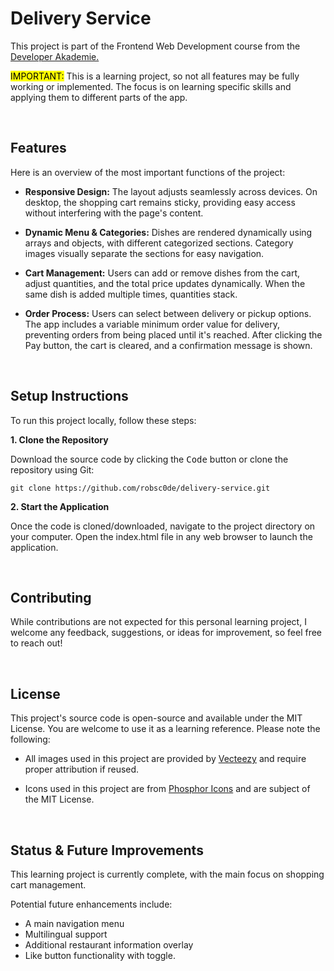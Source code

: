 # Delivery Service

This project is part of the Frontend Web Development course from the [Developer Akademie.](https://developerakademie.com/) 

<mark>IMPORTANT:</mark> This is a learning project, so not all features may be fully working or implemented. The focus is on learning specific skills and applying them to different parts of the app.

<br>

## Features

Here is an overview of the most important functions of the project:

- **Responsive Design:** The layout adjusts seamlessly across devices. On desktop, the shopping cart remains sticky, providing easy access without interfering with the page's content.

- **Dynamic Menu & Categories:** Dishes are rendered dynamically using arrays and objects, with different categorized sections. Category images visually separate the sections for easy navigation.

- **Cart Management:** Users can add or remove dishes from the cart, adjust quantities, and the total price updates dynamically. When the same dish is added multiple times, quantities stack.

- **Order Process:** Users can select between delivery or pickup options. The app includes a variable minimum order value for delivery, preventing orders from being placed until it's reached. After clicking the Pay button, the cart is cleared, and a confirmation message is shown.

<br>

## Setup Instructions

To run this project locally, follow these steps:

**1. Clone the Repository**

Download the source code by clicking the <kbd>Code</kbd> button or clone the repository using Git:


```
git clone https://github.com/robsc0de/delivery-service.git
```


**2. Start the Application**

Once the code is cloned/downloaded, navigate to the project directory on your computer. Open the index.html file in any web browser to launch the application.

<br>

## Contributing
While contributions are not expected for this personal learning project, I welcome any feedback, suggestions, or ideas for improvement, so feel free to reach out!

<br>

## License

This project's source code is open-source and available under the MIT License. You are welcome to use it as a learning reference. Please note the following:

- All images used in this project are provided by [Vecteezy](https://www.vecteezy.com/) and require proper attribution if reused.

- Icons used in this project are from [Phosphor Icons](https://phosphoricons.com/) and are subject of the MIT License.

<br>

## Status & Future Improvements
This learning project is currently complete, with the main focus on shopping cart management.

Potential future enhancements include:

- A main navigation menu
- Multilingual support
- Additional restaurant information overlay
- Like button functionality with toggle.
